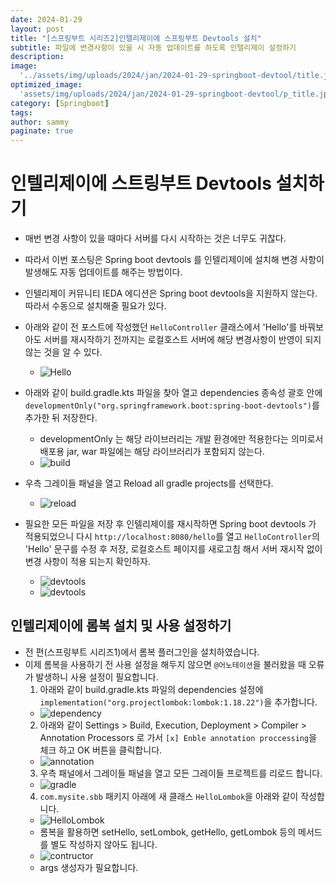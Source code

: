 ```yaml
---
date: 2024-01-29
layout: post
title: "[스프링부트 시리즈2]인텔리제이에 스프링부트 Devtools 설치"
subtitle: 파일에 변경사항이 있을 시 자동 업데이트를 하도록 인텔리제이 설정하기
description: 
image: 
  '../assets/img/uploads/2024/jan/2024-01-29-springboot-devtool/title.jpg'
optimized_image:    
  'assets/img/uploads/2024/jan/2024-01-29-springboot-devtool/p_title.jpg'
category: [Springboot]
tags:
author: sammy
paginate: true
---
```


# 인텔리제이에 스트링부트 Devtools 설치하기
- 매번 변경 사항이 있을 때마다 서버를 다시 시작하는 것은 너무도 귀찮다.
- 따라서 이번 포스팅은 Spring boot devtools 를 인텔리제이에 설치해 변경 사항이 발생해도 자동 업데이트를 해주는 방법이다.
- 인텔리제이 커뮤니티 IEDA 에디션은 Spring boot devtools을 지원하지 않는다. 따라서 수동으로 설치해줄 필요가 있다.
  
- 아래와 같이 전 포스트에 작성했던 `HelloController` 클래스에서 'Hello'를 바꿔보아도 서버를 재시작하기 전까지는 로컬호스트 서버에 해당 변경사항이 반영이 되지 않는 것을 알 수 있다.
  - ![Hello](../assets/img/uploads/2024/jan/2024-01-29-springboot-devtool/devtool/1.png)
- 아래와 같이 build.gradle.kts 파일을 찾아 열고 dependencies 종속성 괄호 안에 `developmentOnly("org.springframework.boot:spring-boot-devtools")`를 추가한 뒤 저장한다.
  - developmentOnly 는 해당 라이브러리는 개발 환경에만 적용한다는 의미로서 배포용 jar, war 파일에는 해당 라이브러리가 포함되지 않는다.
  - ![build](../assets/img/uploads/2024/jan/2024-01-29-springboot-devtool/devtool/2.png)
- 우측 그레이들 패널을 열고 Reload all gradle projects를 선택한다.
  - ![reload](../assets/img/uploads/2024/jan/2024-01-29-springboot-devtool/devtool/3.png)
- 필요한 모든 파일을 저장 후 인텔리제이를 재시작하면 Spring boot devtools 가 적용되었으니 다시 `http://localhost:8080/hello`를 열고 `HelloController`의 'Hello' 문구를 수정 후 저장, 로컬호스트 페이지를 새로고침 해서 서버 재시작 없이 변경 사항이 적용 되는지 확인하자.
  - ![devtools](../assets/img/uploads/2024/jan/2024-01-29-springboot-devtool/devtool/4.png)
  - ![devtools](../assets/img/uploads/2024/jan/2024-01-29-springboot-devtool/devtool/5.png)
  
## 인텔리제이에 롬복 설치 및 사용 설정하기
- 전 편(스프링부트 시리즈1)에서 롬복 플러그인을 설치하였습니다.
- 이제 롬복을 사용하기 전 사용 설정을 해두지 않으면 `@어노테이션`을 불러왔을 때 오류가 발생하니 사용 설정이 필요합니다.
  1. 아래와 같이 build.gradle.kts 파일의 dependencies 설정에 `implementation("org.projectlombok:lombok:1.18.22")`을 추가합니다.
  - ![dependency](../assets/img/uploads/2024/jan/2024-01-29-springboot-devtool/lombok/1.dependency_new.png)
  2. 아래와 같이 Settings > Build, Execution, Deployment > Compiler > Annotation Processors 로 가서 `[x] Enble annotation proccessing`을 체크 하고 OK 버튼을 클릭합니다.
  - ![annotation](../assets/img/uploads/2024/jan/2024-01-29-springboot-devtool/lombok/2.annotation.png)
  3. 우측 패널에서 그레이들 패널을 열고 모든 그레이들 프로젝트를 리로드 합니다.
  - ![gradle](../assets/img/uploads/2024/jan/2024-01-29-springboot-devtool/lombok/3.gradle.png)
  4. `com.mysite.sbb` 패키지 아래에 새 클래스 `HelloLombok`을 아래와 같이 작성합니다.
  - ![HelloLombok](../assets/img/uploads/2024/jan/2024-01-29-springboot-devtool/lombok/4.HelloLombok.png)
  - 롬복을 활용하면 setHello, setLombok, getHello, getLombok 등의 메서드를 별도 작성하지 않아도 됩니다.
  - ![contructor](../assets/img/uploads/2024/jan/2024-01-29-springboot-devtool/lombok/5.RequiredArgsConstructor.png)
  - args 생성자가 필요합니다.
